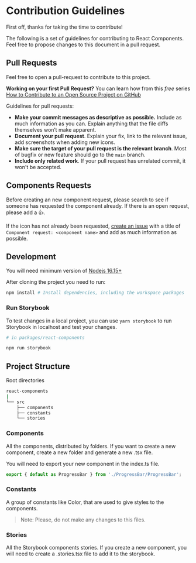 
# Contribution Guidelines

First off, thanks for taking the time to contribute!

The following is a set of guidelines for contributing to React Components. Feel free to propose changes to this document in a pull request.

## Pull Requests

Feel free to open a pull-request to contribute to this project.

**Working on your first Pull Request?** You can learn how from this *free* series
[How to Contribute to an Open Source Project on GitHub](https://app.egghead.io/playlists/how-to-contribute-to-an-open-source-project-on-github)

Guidelines for pull requests:

- __Make your commit messages as descriptive as possible.__ Include as much information as you can. Explain anything that the file diffs themselves won’t make apparent.
- __Document your pull request__. Explain your fix, link to the relevant issue, add screenshots when adding new icons.
- __Make sure the target of your pull request is the relevant branch__. Most of bugfix or new feature should go to the `main` branch.
- __Include only related work__. If your pull request has unrelated commit, it won't be accepted.


## Components Requests

Before creating an new component request, please search to see if someone has requested the component already. If there is an open request, please add a 👍.

If the icon has not already been requested, [create an issue](https://github.com/lucide-icons/lucide/issues/new?title=Icon%20Request:) with a title of `Component request: <component name>` and add as much information as possible.

## Development

You will need minimum version of [Nodejs 16.15+](https://nodejs.org)

After cloning the project you need to run:

```sh
npm install # Install dependencies, including the workspace packages
```

### Run Storybook

To test changes in a local project, you can use `yarn storybook` to run Storybook in localhost and test your changes.

```sh
# in packages/react-components

npm run storybook
```

## Project Structure

Root directories

```sh
react-components
|
└── src
    ├── components
    ├── constants
    └── stories
```

### Components

All the components, distributed by folders. If you want to create a new component, create a new folder and generate a new .tsx file.

You will need to export your new component in the index.ts file.

```jsx
export { default as ProgressBar } from './ProgressBar/ProgressBar';
```

### Constants

A group of constants like Color, that are used to give styles to the components.
> Note: Please, do not make any changes to this files.

### Stories

All the Storybook components stories. If you create a new component, you will need to create a .stories.tsx file to add it to the storybook.
